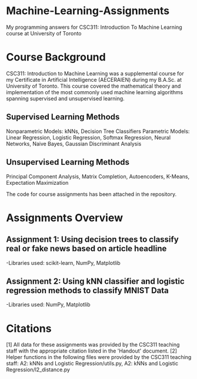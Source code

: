 # Machine-Learning-Assignments
My programming answers for CSC311: Introduction To Machine Learning course at University of Toronto

# Course Background
CSC311: Introduction to Machine Learning was a supplemental course for my Certificate in Artificial Intelligence (AECERAIEN) during my B.A.Sc. at University of Toronto. This course covered the mathematical theory and implementation of the most commonly used machine learning algorithms spanning supervised and unsupervised learning. 

## Supervised Learning Methods
Nonparametric Models: kNNs, Decision Tree Classifiers
Parametric Models: Linear Regression, Logistic Regression, Softmax Regression, Neural Networks, Naive Bayes, Gaussian Discriminant Analysis

## Unsupervised Learning Methods
Principal Component Analysis, Matrix Completion, Autoencoders, K-Means, Expectation Maximization

The code for course assignments has been attached in the repository.

# Assignments Overview

## Assignment 1: Using decision trees to classify real or fake news based on article headline
  -Libraries used: scikit-learn, NumPy, Matplotlib

## Assignment 2: Using kNN classifier and logistic regression methods to classify MNIST Data
  -Libraries used: NumPy, Matplotlib

# Citations
[1] All data for these assignments was provided by the CSC311 teaching staff with the appropriate citation listed in the 'Handout' document.
[2] Helper functions in the following files were provided by the CSC311 teaching staff: 
    A2: kNNs and Logistic Regression/utils.py, A2: kNNs and Logistic Regression/l2_distance.py 
